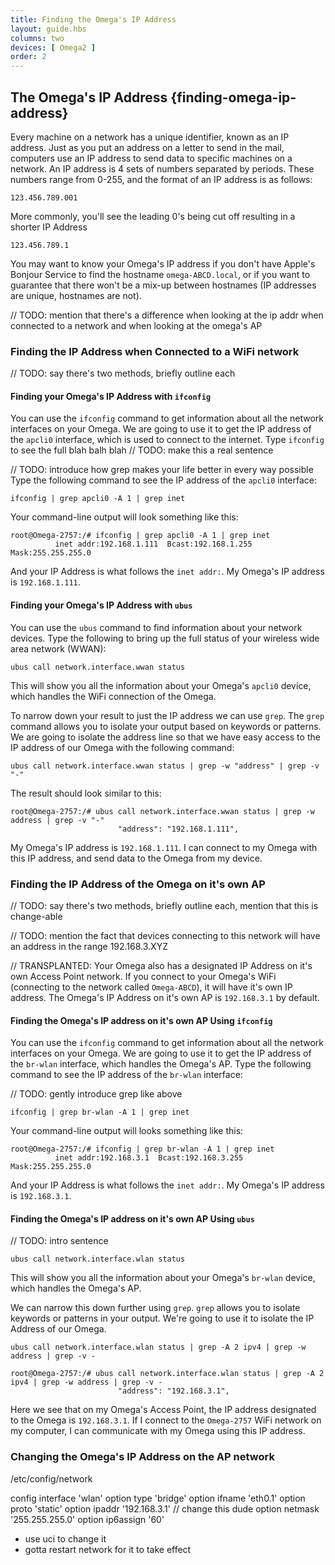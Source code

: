```yaml
---
title: Finding the Omega's IP Address
layout: guide.hbs
columns: two
devices: [ Omega2 ]
order: 2
---
```


## The Omega's IP Address {finding-omega-ip-address}

<!-- // brief overview of what an IP address is -->

Every machine on a network has a unique identifier, known as an IP address. Just as you put an address on a letter to send in the mail, computers use an IP address to send data to specific machines on a network. An IP address is 4 sets of numbers separated by periods. These numbers range from 0-255, and the format of an IP address is as follows:

```
123.456.789.001
```

More commonly, you'll see the leading 0's being cut off resulting in a shorter IP Address

```
123.456.789.1
```

You may want to know your Omega's IP address if you don't have Apple's Bonjour Service to find the hostname `omega-ABCD.local`, or if you want to guarantee that there won't be a mix-up between hostnames (IP addresses are unique, hostnames are not).


// TODO: mention that there's a difference when looking at the ip addr when connected to a network and when looking at the omega's AP

<!-- // some examples as to why you might want to know the ip address -->

### Finding the IP Address when Connected to a WiFi network

// TODO: say there's two methods, briefly outline each


#### Finding your Omega's IP Address with `ifconfig`

You can use the `ifconfig` command to get information about all the network interfaces on your Omega. We are going to use it to get the IP address of the `apcli0` interface, which is used to connect to the internet. Type `ifconfig` to see the full blah balh blah // TODO: make this a real sentence


// TODO: introduce how grep makes your life better in every way possible
Type the following command to see the IP address of the `apcli0` interface:

```
ifconfig | grep apcli0 -A 1 | grep inet
```

Your command-line output will look something like this:

```
root@Omega-2757:/# ifconfig | grep apcli0 -A 1 | grep inet
          inet addr:192.168.1.111  Bcast:192.168.1.255  Mask:255.255.255.0
```

And your IP Address is what follows the `inet addr:`. My Omega's IP address is `192.168.1.111`.


#### Finding your Omega's IP Address with `ubus`

You can use the `ubus` command to find information about your network devices. Type the following to bring up the full status of your wireless wide area network (WWAN):

```
ubus call network.interface.wwan status
```

This will show you all the information about your Omega's `apcli0` device, which handles the WiFi connection of the Omega.


To narrow down your result to just the IP address we can use `grep`. The `grep` command allows you to isolate your output based on keywords or patterns. We are going to isolate the address line so that we have easy access to the IP address of our Omega with the following command:

```
ubus call network.interface.wwan status | grep -w "address" | grep -v "-"
```

The result should look similar to this:

```
root@Omega-2757:/# ubus call network.interface.wwan status | grep -w address | grep -v "-"
                        "address": "192.168.1.111",
```


My Omega's IP address is `192.168.1.111`. I can connect to my Omega with this IP address, and send data to the Omega from my device.

<!-- // - using ifconfig and looking for apcli, throw in a little bit of grep -B3 magic -->
<!-- // - using ubus call network.device.wwan, maybe start with the whole output and then narrow it down with grep -->


### Finding the IP Address of the Omega on it's own AP

// TODO: say there's two methods, briefly outline each, mention that this is change-able

// TODO: mention the fact that devices connecting to this network will have an address in the range 192.168.3.XYZ

// TRANSPLANTED:
Your Omega also has a designated IP Address on it's own Access Point network. If you connect to your Omega's WiFi (connecting to the network called `Omega-ABCD`), it will have it's own IP address. The Omega's IP Address on it's own AP is `192.168.3.1` by default.

#### Finding the Omega's IP address on it's own AP Using `ifconfig`

You can use the `ifconfig` command to get information about all the network interfaces on your Omega. We are going to use it to get the IP address of the `br-wlan` interface, which handles the Omega's AP. Type the following command to see the IP address of the `br-wlan` interface:

// TODO: gently introduce grep like above

```
ifconfig | grep br-wlan -A 1 | grep inet
```

Your command-line output will looks something like this:

```
root@Omega-2757:/# ifconfig | grep br-wlan -A 1 | grep inet
          inet addr:192.168.3.1  Bcast:192.168.3.255  Mask:255.255.255.0
```

And your IP Address is what follows the `inet addr:`. My Omega's IP address is `192.168.3.1`.

#### Finding the Omega's IP address on it's own AP Using `ubus`

// TODO: intro sentence

```
ubus call network.interface.wlan status
```

This will show you all the information about your Omega's `br-wlan` device, which handles the Omega's AP.

We can narrow this down further using `grep`. `grep` allows you to isolate keywords or patterns in your output. We're going to use it to isolate the IP Address of our Omega.

```
ubus call network.interface.wlan status | grep -A 2 ipv4 | grep -w address | grep -v -
```

```
root@Omega-2757:/# ubus call network.interface.wlan status | grep -A 2 ipv4 | grep -w address | grep -v -
                        "address": "192.168.3.1",
```

Here we see that on my Omega's Access Point, the IP address designated to the Omega is `192.168.3.1`. If I connect to the `Omega-2757` WiFi network on my computer, I can communicate with my Omega using this IP address.
<!-- // - using ifconfig and looking for br-wlan, throw in a little bit of grep -B3 magic -->
<!-- // - using ubus call network.device.wlan, maybe start with the whole output and then narrow it down with grep -->


### Changing the Omega's IP Address on the AP network

/etc/config/network

config interface 'wlan'
        option type 'bridge'
        option ifname 'eth0.1'
        option proto 'static'
        option ipaddr '192.168.3.1' // change this dude
        option netmask '255.255.255.0'
        option ip6assign '60'

- use uci to change it
- gotta restart network for it to take effect
